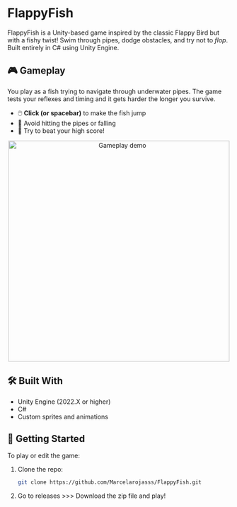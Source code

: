 # FlappyFish

FlappyFish is a Unity-based game inspired by the classic Flappy Bird but with a fishy twist! Swim through pipes, dodge obstacles, and try not to *flop*. Built entirely in C# using Unity Engine.

## 🎮 Gameplay

You play as a fish trying to navigate through underwater pipes. The game tests your reflexes and timing and it gets harder the longer you survive.

- 🖱️ **Click (or spacebar)** to make the fish jump
- 🧱 Avoid hitting the pipes or falling
- 💯 Try to beat your high score!

<p align="center">
  <img src="demo.gif" alt="Gameplay demo" width="500"/>
</p>

## 🛠️ Built With

- Unity Engine (2022.X or higher)
- C#
- Custom sprites and animations

## 🚀 Getting Started

To play or edit the game:

1. Clone the repo:

   ```bash
   git clone https://github.com/Marcelarojasss/FlappyFish.git
2. Go to releases >>>
   Download the zip file and play!
